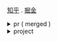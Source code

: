<a href="https://www.zhihu.com/people/heygsc">知乎</a> . <a href="https://juejin.cn/user/3540892041350174">掘金</a>

<details>

<summary>pr ( merged )</summary>

  - https://github.com/oxc-project/oxc/commits?author=heygsc (oxc)

  - https://github.com/vueuse/motion/pull/211 (ts类型优化)
  
  - https://github.com/vuejs/router/pull/2099 (样式)

  - https://github.com/vuejs/docs/pull/2572 (样式)
  
  - https://github.com/element-plus/element-plus/pull/15694 (样式)

  - https://github.com/element-plus/element-plus/pull/15276 (样式)
  
  - https://github.com/nodejs/nodejs.org/pull/6395 (样式) 

  - https://github.com/vuejs/vuex/pull/2229 (配置)

  - https://github.com/vuejs/docs/pull/2578 (playground demo)
  
  - https://github.com/vuejs/router/pull/2120 (删除无效import)
  
  - https://github.com/vueuse/motion/pull/210 (文档)

  - https://github.com/umijs/umi/pull/12555 (文档)
  
  - https://github.com/tailwindlabs/tailwindcss.com/pull/1751 (文档)

  - https://github.com/nuxt/nuxt/pull/24948 (文档)
  
  - https://github.com/vuejs/docs/pull/2632 (文档)

  - https://github.com/opentiny/tiny-vue/pull/171 (文档)
  
  - https://github.com/mdn/translated-content/pull/18331 (文档)

</details>

<details>

<summary>project</summary>

  - [黑盒圣经 (xiaoheihe-literature)](https://github.com/heygsc/xiaoheihe-literature) (VitePress构建，段子收集)
  
  - [单词之风 (word-wind)](https://github.com/heygsc/word-wind) (JavaScript构建，在线背单词网页)

  - [ultra-button](https://github.com/heygsc/ultra-button) (Vue构建，按钮样式库)

  - [create-many-app](https://github.com/heygsc/create-many-app) (可以选择构建工具创建项目的cli)
 
  - [数数游戏 (count-puzzle)](https://github.com/heygsc/count-puzzle) (Vue构建，数数游戏)
  
  - [answer-yes](https://github.com/heygsc/answer-yes) (Vue构建)

</details>

<!-- 

<h3> &nbsp &nbsp &nbsp &nbsp  &nbsp &nbsp &nbsp &nbsp &nbsp 😀&nbsp😁&nbsp😂&nbsp😃&nbsp😄 &nbsp &nbsp &nbsp &nbsp &nbsp &nbsp &nbsp &nbsp &nbsp &nbsp &nbsp &nbsp &nbsp &nbsp 😅&nbsp😆&nbsp😉&nbsp😊&nbsp😋&nbsp😎 &nbsp &nbsp &nbsp &nbsp &nbsp &nbsp &nbsp &nbsp 😍&nbsp😘&nbsp😗&nbsp😙&nbsp😚&nbsp😇</h3>

<h3> &nbsp &nbsp &nbsp &nbsp &nbsp &nbsp 😐 &nbsp &nbsp &nbsp &nbsp &nbsp &nbsp &nbsp &nbsp &nbsp &nbsp &nbsp &nbsp &nbsp &nbsp &nbsp &nbsp &nbsp &nbsp  &nbsp &nbsp &nbsp &nbsp &nbsp &nbsp &nbsp &nbsp &nbsp &nbsp &nbsp 😑 &nbsp &nbsp &nbsp &nbsp &nbsp &nbsp &nbsp &nbsp &nbsp &nbsp &nbsp &nbsp &nbsp &nbsp &nbsp &nbsp &nbsp &nbsp &nbsp &nbsp &nbsp &nbsp &nbsp 😶</h3>

<h3> &nbsp &nbsp &nbsp &nbsp 😏 &nbsp &nbsp &nbsp &nbsp &nbsp &nbsp &nbsp &nbsp &nbsp &nbsp &nbsp &nbsp &nbsp &nbsp &nbsp &nbsp &nbsp &nbsp &nbsp &nbsp &nbsp &nbsp &nbsp &nbsp &nbsp &nbsp &nbsp &nbsp &nbsp &nbsp &nbsp 😣 &nbsp &nbsp &nbsp &nbsp &nbsp &nbsp &nbsp &nbsp &nbsp &nbsp &nbsp &nbsp &nbsp &nbsp &nbsp &nbsp &nbsp &nbsp &nbsp &nbsp &nbsp &nbsp &nbsp 😥</h3>

<h3> &nbsp &nbsp 😮 &nbsp &nbsp &nbsp &nbsp &nbsp &nbsp &nbsp &nbsp &nbsp &nbsp &nbsp &nbsp &nbsp 😯&nbsp😪&nbsp😫&nbsp😴 &nbsp &nbsp &nbsp &nbsp &nbsp &nbsp &nbsp &nbsp 😌&nbsp😛&nbsp😜&nbsp😝&nbsp😒&nbsp😓 &nbsp &nbsp &nbsp &nbsp &nbsp &nbsp &nbsp &nbsp 😞</h3>

<h3> &nbsp &nbsp &nbsp &nbsp 😟 &nbsp &nbsp &nbsp &nbsp &nbsp &nbsp &nbsp &nbsp &nbsp &nbsp &nbsp &nbsp &nbsp &nbsp &nbsp &nbsp &nbsp &nbsp 😤 &nbsp &nbsp &nbsp &nbsp &nbsp &nbsp &nbsp &nbsp &nbsp &nbsp &nbsp &nbsp &nbsp &nbsp &nbsp &nbsp &nbsp &nbsp &nbsp &nbsp &nbsp &nbsp &nbsp &nbsp &nbsp 😢 &nbsp &nbsp &nbsp &nbsp &nbsp &nbsp &nbsp &nbsp 😭</h3>

<h3>&nbsp &nbsp &nbsp &nbsp &nbsp &nbsp 😦 &nbsp &nbsp &nbsp &nbsp &nbsp &nbsp &nbsp &nbsp &nbsp &nbsp &nbsp &nbsp &nbsp &nbsp 😬 &nbsp &nbsp &nbsp &nbsp &nbsp &nbsp &nbsp &nbsp &nbsp &nbsp &nbsp &nbsp &nbsp &nbsp &nbsp &nbsp &nbsp &nbsp &nbsp &nbsp &nbsp &nbsp &nbsp &nbsp &nbsp &nbsp &nbsp 😧 &nbsp &nbsp &nbsp &nbsp &nbsp &nbsp &nbsp &nbsp 😨</h3>

<h3> &nbsp &nbsp  &nbsp &nbsp &nbsp &nbsp &nbsp &nbsp &nbsp 😰&nbsp🎅&nbsp😡&nbsp👦&nbsp😱 &nbsp &nbsp &nbsp &nbsp &nbsp &nbsp &nbsp &nbsp &nbsp &nbsp &nbsp &nbsp &nbsp &nbsp 😳&nbsp🔎&nbsp🚀 &nbsp🎁&nbsp💎&nbsp😵 &nbsp &nbsp &nbsp &nbsp &nbsp &nbsp &nbsp &nbsp 🎨&nbsp ⏳&nbsp 😈&nbsp🔧&nbsp👷&nbsp😠</h3>

-->

<!--
<img src="https://github-readme-stats.vercel.app/api?username=heygsc&show_icons=true&theme=codeSTACKr"  height="150">
<img src="https://github-readme-streak-stats.herokuapp.com?user=heygsc&theme=dark&hide_border=true"  height="150">
<img src="/gsc.png"  height="100">
-->

<!--
![](https://komarev.com/ghpvc/?username=heygsc&color=orange&style=for-the-badge)
-->
